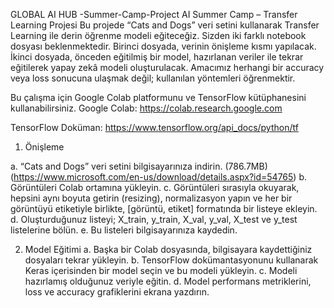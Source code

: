 GLOBAL AI HUB -Summer-Camp-Project
AI Summer Camp – Transfer Learning Projesi
Bu projede “Cats and Dogs” veri setini kullanarak Transfer Learning ile derin öğrenme modeli
eğiteceğiz. Sizden iki farklı notebook dosyası beklenmektedir. Birinci dosyada, verinin
önişleme kısmı yapılacak. İkinci dosyada, önceden eğitilmiş bir model, hazırlanan veriler ile
tekrar eğitilerek yapay zekâ modeli oluşturulacak. Amacımız herhangi bir accuracy veya loss
sonucuna ulaşmak değil; kullanılan yöntemleri öğrenmektir.

Bu çalışma için Google Colab platformunu ve TensorFlow kütüphanesini kullanabilirsiniz.
Google Colab: https://colab.research.google.com

TensorFlow Doküman: https://www.tensorflow.org/api_docs/python/tf

1. Önişleme

a. “Cats and Dogs” veri setini bilgisayarınıza indirin. (786.7MB)
  (https://www.microsoft.com/en-us/download/details.aspx?id=54765)
b. Görüntüleri Colab ortamına yükleyin.
c. Görüntüleri sırasıyla okuyarak, hepsini aynı boyuta getirin (resizing),
    normalizasyon yapın ve her bir görüntüyü etiketiyle birlikte, [görüntü, etiket]
   formatında bir listeye ekleyin.
d. Oluşturduğunuz listeyi; X_train, y_train, X_val, y_val, X_test ve y_test
    listelerine bölün.
e. Bu listeleri bilgisayarınıza kaydedin.

2. Model Eğitimi
a. Başka bir Colab dosyasında, bilgisayara kaydettiğiniz dosyaları tekrar yükleyin.
b. TensorFlow dokümantasyonunu kullanarak Keras içerisinden bir model seçin
    ve bu modeli yükleyin.
c. Modeli hazırlamış olduğunuz veriyle eğitin.
d. Model performans metriklerini, loss ve accuracy grafiklerini ekrana yazdırın.
